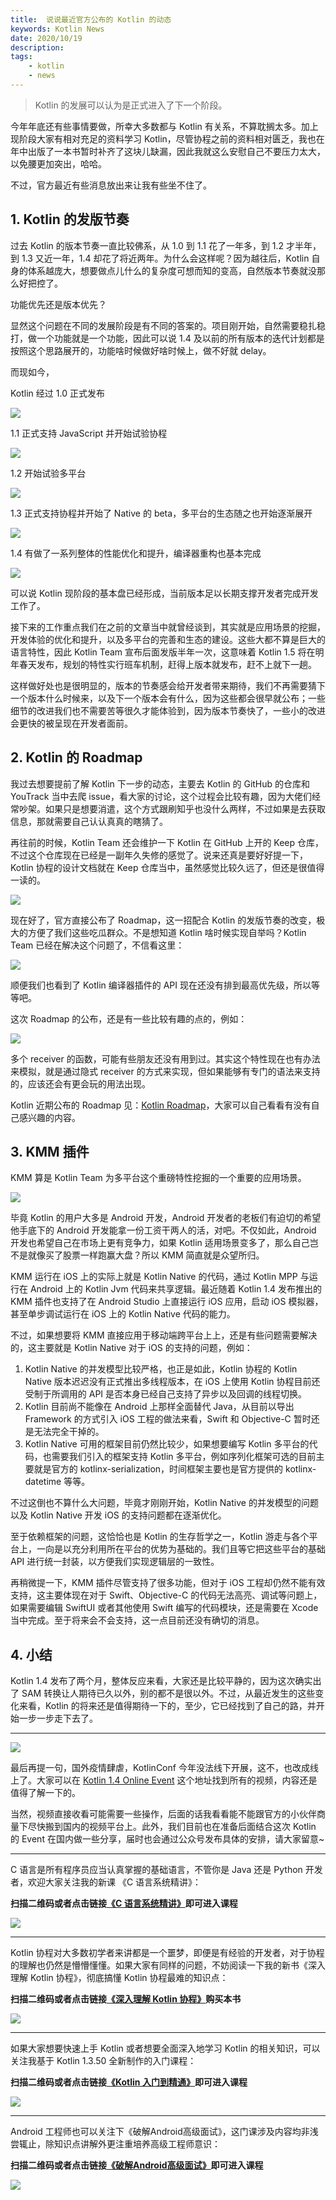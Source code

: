 ```yaml
---
title:  说说最近官方公布的 Kotlin 的动态 
keywords: Kotlin News 
date: 2020/10/19
description: 
tags: 
    - kotlin
    - news 
---
```


> Kotlin 的发展可以认为是正式进入了下一个阶段。 



<!-- more -->




今年年底还有些事情要做，所幸大多数都与 Kotlin 有关系，不算耽搁太多。加上现阶段大家有相对充足的资料学习 Kotlin，尽管协程之前的资料相对匮乏，我也在年中出版了一本书暂时补齐了这块儿缺漏，因此我就这么安慰自己不要压力太大，以免腰更加突出，哈哈。

不过，官方最近有些消息放出来让我有些坐不住了。

## 1. Kotlin 的发版节奏

过去 Kotlin 的版本节奏一直比较佛系，从 1.0 到 1.1 花了一年多，到 1.2 才半年，到 1.3 又近一年，1.4 却花了将近两年。为什么会这样呢？因为越往后，Kotlin 自身的体系越庞大，想要做点儿什么的复杂度可想而知的变高，自然版本节奏就没那么好把控了。

功能优先还是版本优先？

显然这个问题在不同的发展阶段是有不同的答案的。项目刚开始，自然需要稳扎稳打，做一个功能就是一个功能，因此可以说 1.4 及以前的所有版本的迭代计划都是按照这个思路展开的，功能啥时候做好啥时候上，做不好就 delay。

而现如今，

Kotlin 经过 1.0 正式发布

![](https://kotlinblog-1251218094.costj.myqcloud.com/9e300468-a645-433d-ae41-60b3eaa97f5a/media/2020-10-19-12-00-49.png)

1.1 正式支持 JavaScript 并开始试验协程

![](https://kotlinblog-1251218094.costj.myqcloud.com/9e300468-a645-433d-ae41-60b3eaa97f5a/media/2020-10-19-12-01-08.png)

1.2 开始试验多平台

![](https://kotlinblog-1251218094.costj.myqcloud.com/9e300468-a645-433d-ae41-60b3eaa97f5a/media/2020-10-19-12-01-29.png)

1.3 正式支持协程并开始了 Native 的 beta，多平台的生态随之也开始逐渐展开

![](https://kotlinblog-1251218094.costj.myqcloud.com/9e300468-a645-433d-ae41-60b3eaa97f5a/media/2020-10-19-12-01-48.png)

1.4 有做了一系列整体的性能优化和提升，编译器重构也基本完成

![](https://kotlinblog-1251218094.costj.myqcloud.com/9e300468-a645-433d-ae41-60b3eaa97f5a/media/2020-10-19-12-02-06.png)

可以说 Kotlin 现阶段的基本盘已经形成，当前版本足以长期支撑开发者完成开发工作了。

接下来的工作重点我们在之前的文章当中就曾经谈到，其实就是应用场景的挖掘，开发体验的优化和提升，以及多平台的完善和生态的建设。这些大都不算是巨大的语言特性，因此 Kotlin Team 宣布后面发版半年一次，这意味着 Kotlin 1.5 将在明年春天发布，规划的特性实行班车机制，赶得上版本就发布，赶不上就下一趟。

这样做好处也是很明显的，版本的节奏感会给开发者带来期待，我们不再需要猜下一个版本什么时候来，以及下一个版本会有什么，因为这些都会很早就公布；一些细节的改进我们也不需要苦等很久才能体验到，因为版本节奏快了，一些小的改进会更快的被呈现在开发者面前。

## 2. Kotlin 的 Roadmap

我过去想要提前了解 Kotlin 下一步的动态，主要去 Kotlin 的 GitHub 的仓库和 YouTrack 当中去爬 issue，看大家的讨论，这个过程会比较有趣，因为大佬们经常吵架。如果只是想要消遣，这个方式跟刷知乎也没什么两样，不过如果是去获取信息，那就需要自己认认真真的瞎猜了。

再往前的时候，Kotlin Team 还会维护一下 Kotlin 在 GitHub 上开的 Keep 仓库，不过这个仓库现在已经是一副年久失修的感觉了。说来还真是要好好提一下，Kotlin 协程的设计文档就在 Keep 仓库当中，虽然感觉比较久远了，但还是很值得一读的。

![](https://kotlinblog-1251218094.costj.myqcloud.com/9e300468-a645-433d-ae41-60b3eaa97f5a/media/2020-10-19-12-27-41.png)

现在好了，官方直接公布了 Roadmap，这一招配合 Kotlin 的发版节奏的改变，极大的方便了我们这些吃瓜群众。不是想知道 Kotlin 啥时候实现自举吗？Kotlin Team 已经在解决这个问题了，不信看这里：

![](https://kotlinblog-1251218094.costj.myqcloud.com/9e300468-a645-433d-ae41-60b3eaa97f5a/media/2020-10-18-21-54-22.png)

顺便我们也看到了 Kotlin 编译器插件的 API 现在还没有排到最高优先级，所以等等吧。

这次 Roadmap 的公布，还是有一些比较有趣的点的，例如：

![](https://kotlinblog-1251218094.costj.myqcloud.com/9e300468-a645-433d-ae41-60b3eaa97f5a/media/2020-10-18-21-57-40.png)

多个 receiver 的函数，可能有些朋友还没有用到过。其实这个特性现在也有办法来模拟，就是通过隐式 receiver 的方式来实现，但如果能够有专门的语法来支持的，应该还会有更会玩的用法出现。

Kotlin 近期公布的 Roadmap 见：[Kotlin Roadmap](https://kotlinlang.org/roadmap.html)，大家可以自己看看有没有自己感兴趣的内容。

## 3. KMM 插件

KMM 算是 Kotlin Team 为多平台这个重磅特性挖掘的一个重要的应用场景。

![](https://kotlinblog-1251218094.costj.myqcloud.com/9e300468-a645-433d-ae41-60b3eaa97f5a/media/2020-10-19-12-28-19.png)

毕竟 Kotlin 的用户大多是 Android 开发，Android 开发者的老板们有迫切的希望他手底下的 Android 开发能拿一份工资干两人的活，对吧。不仅如此，Android 开发也希望自己在市场上更有竞争力，如果 Kotlin 适用场景变多了，那么自己岂不是就像买了股票一样跑赢大盘？所以 KMM 简直就是众望所归。

KMM 运行在 iOS 上的实际上就是 Kotlin Native 的代码，通过 Kotlin MPP 与运行在 Android 上的 Kotlin Jvm 代码来共享逻辑。最近随着 Kotlin 1.4 发布推出的 KMM 插件也支持了在 Android Studio 上直接运行 iOS 应用，启动 iOS 模拟器，甚至单步调试运行在 iOS 上的 Kotlin Native 代码的能力。

不过，如果想要将 KMM 直接应用于移动端跨平台上上，还是有些问题需要解决的，这主要就是 Kotlin Native 对于 iOS 的支持的问题，例如：

1. Kotlin Native 的并发模型比较严格，也正是如此，Kotlin 协程的 Kotlin Native 版本迟迟没有正式推出多线程版本，在 iOS 上使用 Kotlin 协程目前还受制于所调用的 API 是否本身已经自己支持了异步以及回调的线程切换。
2. Kotlin 目前尚不能像在 Android 上那样全面替代 Java，从目前以导出 Framework 的方式引入 iOS 工程的做法来看，Swift 和 Objective-C 暂时还是无法完全干掉的。
3. Kotlin Native 可用的框架目前仍然比较少，如果想要编写 Kotlin 多平台的代码，也需要我们引入的框架支持 Kotlin 多平台，例如序列化框架可选的目前主要就是官方的 kotlinx-serialization，时间框架主要也是官方提供的 kotlinx-datetime 等等。

不过这倒也不算什么大问题，毕竟才刚刚开始，Kotlin Native 的并发模型的问题以及 Kotlin Native 开发 iOS 的支持问题都在逐渐优化。

至于依赖框架的问题，这恰恰也是 Kotlin 的生存哲学之一，Kotlin 游走与各个平台上，一向是以充分利用所在平台的优势为基础的。我们且等它把这些平台的基础 API 进行统一封装，以方便我们实现逻辑层的一致性。

再稍微提一下，KMM 插件尽管支持了很多功能，但对于 iOS 工程却仍然不能有效支持，这主要体现在对于 Swift、Objective-C 的代码无法高亮、调试等问题上，如果需要编辑 SwiftUI 或者其他使用 Swift 编写的代码模块，还是需要在 Xcode 当中完成。至于将来会不会支持，这一点目前还没有确切的消息。

## 4. 小结

Kotlin 1.4 发布了两个月，整体反应来看，大家还是比较平静的，因为这次确实出了 SAM 转换让人期待已久以外，别的都不是很以外。不过，从最近发生的这些变化来看，Kotlin 的将来还是值得期待一下的，至少，它已经找到了自己的路，并开始一步一步走下去了。

---

![](https://kotlinblog-1251218094.costj.myqcloud.com/9e300468-a645-433d-ae41-60b3eaa97f5a/media/2020-10-19-12-34-14.png)

最后再提一句，国外疫情肆虐，KotlinConf 今年没法线下开展，这不，也改成线上了。大家可以在 [Kotlin 1.4 Online Event](https://kotlinlang.org/lp/event-14/) 这个地址找到所有的视频，内容还是值得了解一下的。

当然，视频直接收看可能需要一些操作，后面的话我看看能不能跟官方的小伙伴商量下尽快搬到国内的视频平台上。此外，我们目前也在准备后面结合这次 Kotlin 的 Event 在国内做一些分享，届时也会通过公众号发布具体的安排，请大家留意~


---


C 语言是所有程序员应当认真掌握的基础语言，不管你是 Java 还是 Python 开发者，欢迎大家关注我的新课 《C 语言系统精讲》：

**扫描二维码或者点击链接[《C 语言系统精讲》](https://coding.imooc.com/class/463.html)即可进入课程**

![](https://kotlinblog-1251218094.costj.myqcloud.com/9e300468-a645-433d-ae41-60b3eaa97f5a/media/program_in_c.png)


--- 

Kotlin 协程对大多数初学者来讲都是一个噩梦，即便是有经验的开发者，对于协程的理解也仍然是懵懵懂懂。如果大家有同样的问题，不妨阅读一下我的新书《深入理解 Kotlin 协程》，彻底搞懂 Kotlin 协程最难的知识点：

**扫描二维码或者点击链接[《深入理解 Kotlin 协程》](https://item.jd.com/12898592.html)购买本书**

![](https://kotlinblog-1251218094.costj.myqcloud.com/9e300468-a645-433d-ae41-60b3eaa97f5a/media/understanding_kotlin_coroutines.png)

---

如果大家想要快速上手 Kotlin 或者想要全面深入地学习 Kotlin 的相关知识，可以关注我基于 Kotlin 1.3.50 全新制作的入门课程：

**扫描二维码或者点击链接[《Kotlin 入门到精通》](https://coding.imooc.com/class/398.html)即可进入课程**

![](https://kotlinblog-1251218094.costj.myqcloud.com/40b0da7d-0147-44b3-9d08-5755dbf33b0b/media/exported_qrcode_image_256.png)

---

Android 工程师也可以关注下《破解Android高级面试》，这门课涉及内容均非浅尝辄止，除知识点讲解外更注重培养高级工程师意识：

**扫描二维码或者点击链接[《破解Android高级面试》](https://s.imooc.com/SBS30PR)即可进入课程**

![](https://kotlinblog-1251218094.costj.myqcloud.com/9ab6e571-684b-4108-9600-a9e3981e7aca/media/15520936284634.jpg)

